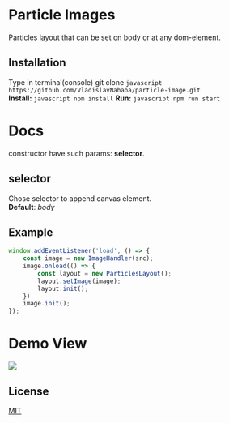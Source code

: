 # Particle Images
Particles layout that can be set on body or at any dom-element.

## Installation
Type in terminal(console) git clone ```javascript
https://github.com/VladislavNahaba/particle-image.git```  
**Install:** ```javascript
npm install```
**Run:** ```javascript
npm run start```

# Docs
constructor have such params: **selector**.  
## selector
Chose selector to append canvas element.  
**Default**: *body*

## Example
```javascript
window.addEventListener('load', () => {
    const image = new ImageHandler(src);
    image.onload(() => {
        const layout = new ParticlesLayout();
        layout.setImage(image);
        layout.init();
    })
    image.init();
});
```

# Demo View
![](image.gif)

## License
[MIT](https://choosealicense.com/licenses/mit/)
